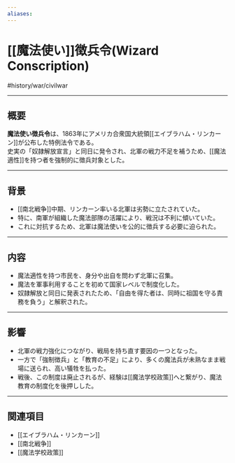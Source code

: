 ```yaml
---
aliases:
---
```

# [[魔法使い]]徴兵令(Wizard Conscription)

#history/war/civilwar 

---

## 概要
**魔法使い徴兵令**は、1863年にアメリカ合衆国大統領[[エイブラハム・リンカーン]]が公布した特例法令である。  
史実の「奴隷解放宣言」と同日に発令され、北軍の戦力不足を補うため、[[魔法適性]]を持つ者を強制的に徴兵対象とした。  

---

## 背景
- [[南北戦争]]中期、リンカーン率いる北軍は劣勢に立たされていた。  
- 特に、南軍が組織した魔法部隊の活躍により、戦況は不利に傾いていた。  
- これに対抗するため、北軍は魔法使いを公的に徴兵する必要に迫られた。  

---

## 内容
- 魔法適性を持つ市民を、身分や出自を問わず北軍に召集。  
- 魔法を軍事利用することを初めて国家レベルで制度化した。  
- 奴隷解放と同日に発表されたため、「自由を得た者は、同時に祖国を守る責務を負う」と解釈された。  

---

## 影響
- 北軍の戦力強化につながり、戦局を持ち直す要因の一つとなった。  
- 一方で「強制徴兵」と「教育の不足」により、多くの魔法兵が未熟なまま戦場に送られ、高い犠牲を払った。  
- 戦後、この制度は廃止されるが、経験は[[魔法学校政策]]へと繋がり、魔法教育の制度化を後押しした。  

---

## 関連項目
- [[エイブラハム・リンカーン]]
- [[南北戦争]]
- [[魔法学校政策]]
